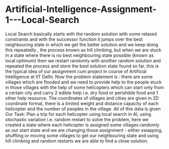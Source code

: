 # Artificial-Intelligence-Assignment-1---Local-Search
Local Search basically starts with the random solution with some relaxed constraints and with the successor function it jumps over the best neighbouring state in which we get the better solution and we keep doing this repeatedly , the process known as hill climbing, but when we are stuck in a state where there is no best neighbouring state possible (known as local optimum) then we restart randomly with another random solution and repeated the process and store the best solution state found so far, this is the typical idea of our assignment cum project in course of Artificial Intelligence at IIT Delhi. 
Now the problem statement is : there are some villages which are flooded and we need to provide help to the people stuck in those villages with the help of some helicopters which can start only from a certain city and carry 2 edible help i.e. dry food or perishible food and 1 other help resource. The coordinates of villages and cities are given in 2D coordinate format, there is a limited weight and distance capacity of each helicopter and the number of peoples in the village. All of this data is given
Our Task: Plan a trip for each helicopter using local search in AI, using stochastic variation i.e. random restart to solve the problem, here we created a state where each helicopter is assigned some villages randomly as our start state and we are changing those assignment - either swapping, shuffling or moving some villages to get our neighbouring state and using hill climbing and random restarts we are able to find a close solution.
